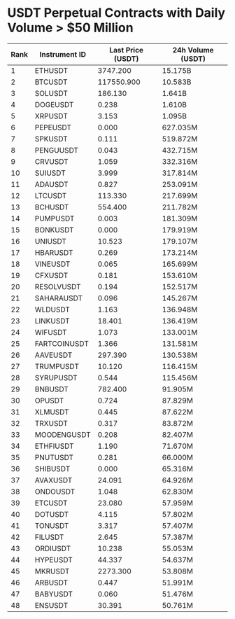 # USDT Perpetual Contracts with Daily Volume > $50 Million

| Rank | Instrument ID | Last Price (USDT) | 24h Volume (USDT) |
|------|---------------|-------------------|-------------------|
| 1 | ETHUSDT | 3747.200 | 15.175B |
| 2 | BTCUSDT | 117550.900 | 10.583B |
| 3 | SOLUSDT | 186.130 | 1.641B |
| 4 | DOGEUSDT | 0.238 | 1.610B |
| 5 | XRPUSDT | 3.153 | 1.095B |
| 6 | PEPEUSDT | 0.000 | 627.035M |
| 7 | SPKUSDT | 0.111 | 519.872M |
| 8 | PENGUUSDT | 0.043 | 432.715M |
| 9 | CRVUSDT | 1.059 | 332.316M |
| 10 | SUIUSDT | 3.999 | 317.814M |
| 11 | ADAUSDT | 0.827 | 253.091M |
| 12 | LTCUSDT | 113.330 | 217.699M |
| 13 | BCHUSDT | 554.400 | 211.782M |
| 14 | PUMPUSDT | 0.003 | 181.309M |
| 15 | BONKUSDT | 0.000 | 179.919M |
| 16 | UNIUSDT | 10.523 | 179.107M |
| 17 | HBARUSDT | 0.269 | 173.214M |
| 18 | VINEUSDT | 0.065 | 165.699M |
| 19 | CFXUSDT | 0.181 | 153.610M |
| 20 | RESOLVUSDT | 0.194 | 152.517M |
| 21 | SAHARAUSDT | 0.096 | 145.267M |
| 22 | WLDUSDT | 1.163 | 136.948M |
| 23 | LINKUSDT | 18.401 | 136.419M |
| 24 | WIFUSDT | 1.073 | 133.001M |
| 25 | FARTCOINUSDT | 1.366 | 131.581M |
| 26 | AAVEUSDT | 297.390 | 130.538M |
| 27 | TRUMPUSDT | 10.120 | 116.415M |
| 28 | SYRUPUSDT | 0.544 | 115.456M |
| 29 | BNBUSDT | 782.400 | 91.905M |
| 30 | OPUSDT | 0.724 | 87.829M |
| 31 | XLMUSDT | 0.445 | 87.622M |
| 32 | TRXUSDT | 0.317 | 83.872M |
| 33 | MOODENGUSDT | 0.208 | 82.407M |
| 34 | ETHFIUSDT | 1.190 | 71.670M |
| 35 | PNUTUSDT | 0.281 | 66.000M |
| 36 | SHIBUSDT | 0.000 | 65.316M |
| 37 | AVAXUSDT | 24.091 | 64.926M |
| 38 | ONDOUSDT | 1.048 | 62.830M |
| 39 | ETCUSDT | 23.080 | 57.959M |
| 40 | DOTUSDT | 4.115 | 57.802M |
| 41 | TONUSDT | 3.317 | 57.407M |
| 42 | FILUSDT | 2.645 | 57.387M |
| 43 | ORDIUSDT | 10.238 | 55.053M |
| 44 | HYPEUSDT | 44.337 | 54.637M |
| 45 | MKRUSDT | 2273.300 | 53.808M |
| 46 | ARBUSDT | 0.447 | 51.991M |
| 47 | BABYUSDT | 0.060 | 51.476M |
| 48 | ENSUSDT | 30.391 | 50.761M |
